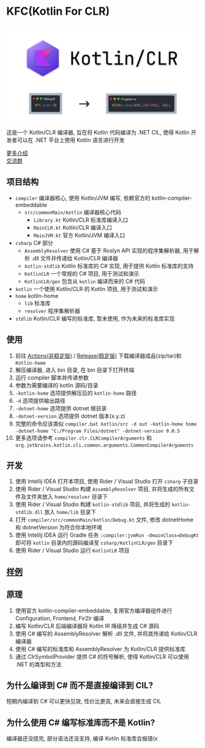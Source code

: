 # KFC(Kotlin For CLR)

<div style="text-align: center;">
  <img src="img/KFC.png" style="width: 512" alt="KFC" />
</div>

这是一个 Kotlin/CLR 编译器, 旨在将 Kotlin 代码编译为 .NET CIL, 使得 Kotlin 开发者可以在 .NET 平台上使用 Kotlin 语言进行开发

[更多介绍](https://juejin.cn/post/7512779184029679666)<br>
[交流群](https://qm.qq.com/q/ed5aIJqOrK)

## 项目结构
- `compiler` 编译器核心, 使用 Kotlin/JVM 编写, 依赖官方的 kotlin-compiler-embeddable
  - `src/commonMain/kotlin` 编译器核心代码
    - `Library.kt` Kotlin/CLR 标准库编译入口
    - `MainCLR.kt` Kotlin/CLR 编译入口
    - `MainJVM.kt` 官方 Kotlin/JVM 编译入口
- `csharp` C# 部分
  - `AssemblyResolver` 使用 C# 基于 Roslyn API 实现的程序集解析器, 用于解析 .dll 文件并传递给 Kotlin/CLR 编译器
  - `kotlin-stdlib` Kotlin 标准库的 C# 实现, 用于提供 Kotlin 标准库的支持
  - `KotlinCLR` 一个常规的 C# 项目, 用于测试和演示
  - `KotlinCLR/gen` 包含从 `kotlin` 编译而来的 C# 代码
- `kotlin` 一个使用 Kotlin/CLR 的 Kotlin 项目, 用于测试和演示
- `home` kotlin-home
  - `lib` 标准库
  - `resolver` 程序集解析器
- `stdlib` Kotlin/CLR 编写的标准库, 暂未使用, 作为未来的标准库实现

## 使用
1. 前往 [Actions(非稳定版)](https://github.com/Nyayurin/KotlinForCLR/actions) / [Release(稳定版)](https://github.com/Nyayurin/KotlinForCLR/releases) 下载编译器成品(zip/tar)和 `Kotlin-home`
2. 解压编译器, 进入 bin 目录, 在 bin 目录下打开终端
3. 运行 compiler 脚本并传递参数
4. 参数为需要编译的 kotlin 源码/目录
5. `-kotlin-home` 选项提供解压后的 `kotlin-home` 路径
6. `-d` 选项提供输出路径
7. `-dotnet-home` 选项提供 dotnet 根目录
8. `-dotnet-version` 选项提供 dotnet 版本(x.y.z)
9. 完整的命令应该类似 `compiler.bat kotlin/src -d out -kotlin-home home -dotnet-home "C:/Program Files/dotnet" -dotnet-version 9.0.5`
10. 更多选项请参考 `compiler.clr.CLRCompilerArguments` 和 `org.jetbrains.kotlin.cli.common.arguments.CommonCompilerArguments`

## 开发
1. 使用 Intellij IDEA 打开本项目, 使用 Rider / Visual Studio 打开 `csharp` 子目录
2. 使用 Rider / Visual Studio 构建 `AssemblyResolver` 项目, 并将生成的所有文件及文件夹放入 `home/resolver` 目录下
3. 使用 Rider / Visual Studio 构建 `kotlin-stdlib` 项目, 并将生成的 `kotlin-stdlib.dll` 放入 `home/lib` 目录下
4. 打开 `compiler/src/commonMain/kotlin/Debug.kt` 文件, 修改 dotnetHome 和 dotnetVersion 为符合你本地环境
5. 使用 Intellij IDEA 运行 Gradle 任务 `:compiler:jvmRun -DmainClass=DebugKt` 即可将 `kotlin` 目录内的源码编译至 `csharp/KotlinCLR/gen` 目录下
6. 使用 Rider / Visual Studio 运行 `KotlinCLR` 项目

## [样例](./Example.md)

## 原理
1. 使用官方 kotlin-compiler-embeddable, 复用官方编译器组件进行 Configuration, Frontend, Fir2Ir 编译
2. 编写 Kotlin/CLR 后端编译器将 Kotlin IR 降级并生成 C# 源码
3. 使用 C# 编写的 AssemblyResolver 解析 .dll 文件, 并将其传递给 Kotlin/CLR 编译器
4. 使用 C# 编写的标准库和 AssemblyResolver 为 Kotlin/CLR 提供标准库
5. 通过 ClrSymbolProvider 提供 C# 的符号解析, 使得 Kotlin/CLR 可以使用 .NET 的类型和方法

## 为什么编译到 C# 而不是直接编译到 CIL?
短期内编译到 C# 可以更快见效, 性价比更高, 未来会直接生成 CIL

## 为什么使用 C# 编写标准库而不是 Kotlin?
编译器还没搓完, 部分语法还没支持, 编译 Kotlin 标准库会报错(x
